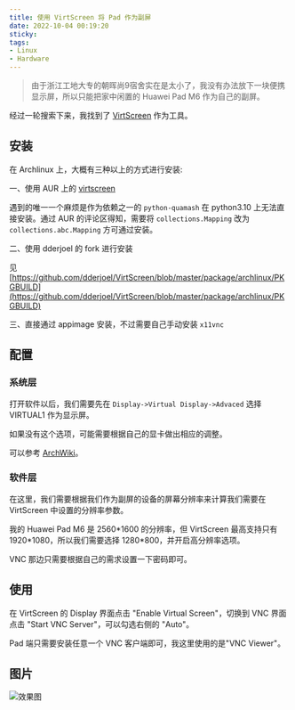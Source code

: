 ```yaml
---
title: 使用 VirtScreen 将 Pad 作为副屏
date: 2022-10-04 00:19:20
sticky:
tags:
- Linux
- Hardware
---
```


> 由于浙江工地大专的朝晖尚9宿舍实在是太小了，我没有办法放下一块便携显示屏，所以只能把家中闲置的 Huawei Pad M6 作为自己的副屏。

经过一轮搜索下来，我找到了 [VirtScreen](https://github.com/kbumsik/VirtScreen) 作为工具。

## 安装

在 Archlinux 上，大概有三种以上的方式进行安装: 

一、使用 AUR 上的 [virtscreen](https://aur.archlinux.org/package/virtscreen/)

遇到的唯一一个麻烦是作为依赖之一的 `python-quamash` 在 python3.10 上无法直接安装。通过 AUR 的评论区得知，需要将 `collections.Mapping` 改为 `collections.abc.Mapping` 方可通过安装。

二、使用 dderjoel 的 fork 进行安装

见 [https://github.com/dderjoel/VirtScreen/blob/master/package/archlinux/PKGBUILD](https://github.com/dderjoel/VirtScreen/blob/master/package/archlinux/PKGBUILD)

三、直接通过 appimage 安装，不过需要自己手动安装 `x11vnc`

## 配置

### 系统层

打开软件以后，我们需要先在 `Display->Virtual Display->Advaced` 选择 VIRTUAL1 作为显示屏。

如果没有这个选项，可能需要根据自己的显卡做出相应的调整。

可以参考 [ArchWiki](https://wiki.archlinux.org/title/Extreme_Multihead#Using_a_virtual_output)。

### 软件层

在这里，我们需要根据我们作为副屏的设备的屏幕分辨率来计算我们需要在 VirtScreen 中设置的分辨率参数。

我的 Huawei Pad M6 是 2560\*1600 的分辨率，但 VirtScreen 最高支持只有 1920\*1080，所以我们需要选择 1280\*800，并开启高分辨率选项。

VNC 那边只需要根据自己的需求设置一下密码即可。

## 使用

在 VirtScreen 的 Display 界面点击 "Enable Virtual Screen"，切换到 VNC 界面点击 "Start VNC Server"，可以勾选右侧的 "Auto"。

Pad 端只需要安装任意一个 VNC 客户端即可，我这里使用的是"VNC Viewer"。

## 图片

![效果图](https://r2-reverse.5435486.xyz/uploads/2024/08/12/633b1bd1ba8f4.webp)